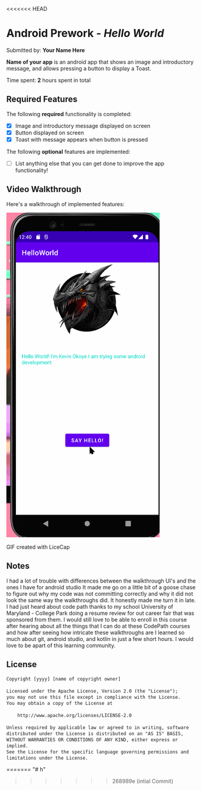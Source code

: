<<<<<<< HEAD
# Android Prework - *Hello World*

Submitted by: **Your Name Here**

**Name of your app** is an android app that shows an image and introductory message, and allows pressing a button to display a Toast. 

Time spent: **2** hours spent in total

## Required Features

The following **required** functionality is completed:

* [x] Image and introductory message displayed on screen
* [x] Button displayed on screen
* [x] Toast with message appears when button is pressed 

The following **optional** features are implemented:

* [ ] List anything else that you can get done to improve the app functionality!

## Video Walkthrough

Here's a walkthrough of implemented features:

<img src='Walkthrough.gif' title='Video Walkthrough' width='' alt='Video Walkthrough' />

<!-- Replace this with whatever GIF tool you used! -->
GIF created with LiceCap 
<!-- Recommended tools:
[Kap](https://getkap.co/) for macOS
[ScreenToGif](https://www.screentogif.com/) for Windows
[peek](https://github.com/phw/peek) for Linux. -->

## Notes

I had a lot of trouble with differences between the walkthrough UI's and the ones I have for android studio It made me go on a little bit of a goose chase to figure
out why my code was not committing correctly and why it did not look the same way the walkthroughs did. It honestly made me turn it in late. I had just heard about code path thanks to my school University of Maryland - College Park doing a resume review for out career fair that was sponsored from them. I would still love to be able to enroll in this course after hearing about all the things that I can do at these CodePath courses and how after seeing how intricate these walkthroughs are I learned so much about git, android studio, and kotlin in just a few short hours. I would love to be apart of this learning community. 

## License

    Copyright [yyyy] [name of copyright owner]

    Licensed under the Apache License, Version 2.0 (the "License");
    you may not use this file except in compliance with the License.
    You may obtain a copy of the License at

        http://www.apache.org/licenses/LICENSE-2.0

    Unless required by applicable law or agreed to in writing, software
    distributed under the License is distributed on an "AS IS" BASIS,
    WITHOUT WARRANTIES OR CONDITIONS OF ANY KIND, either express or implied.
    See the License for the specific language governing permissions and
    limitations under the License.
=======
"# h" 
>>>>>>> 268989e (intial Commit)
